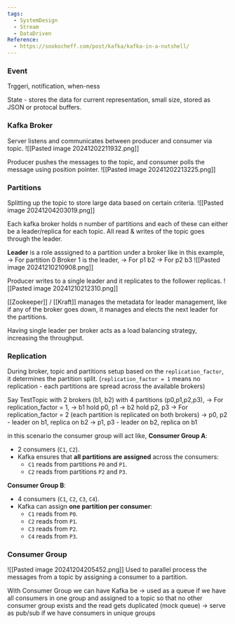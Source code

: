```yaml
---
tags:
  - SystemDesign
  - Stream
  - DataDriven
Reference:
  - https://sookocheff.com/post/kafka/kafka-in-a-nutshell/
---
```

### Event
Trggeri, notification, when-ness

State - stores the data for current representation, small size, stored as JSON or protocal buffers.

### Kafka Broker
Server listens and communicates between producer and consumer via topic.
![[Pasted image 20241202211932.png]]

Producer pushes the messages to the topic, and consumer polls the message using position pointer.
![[Pasted image 20241202213225.png]]

### Partitions
Splitting up the topic to store large data based on certain criteria.
![[Pasted image 20241204203019.png]]

Each kafka broker holds n number of partitions and each of these can either be a leader/replica for each topic. All read & writes of the topic goes through the leader. 

**Leader** is a role asssigned to a partition under a broker like in this example,
-> For partition 0 Broker 1 is the leader,
-> For p1 b2
-> For p2 b3
![[Pasted image 20241210210908.png]]

Producer writes to a single leader and it replicates to the follower replicas.
![[Pasted image 20241210212310.png]]

[[Zookeeper]] / [[Kraft]] manages the metadata for leader management, like if any of the broker goes down, it manages and elects the next leader for the partitions.

Having single leader per broker acts as a load balancing strategy, increasing the throughput.

### Replication
During broker, topic and partitions setup based on the `replication_factor`, it determines the partition split. (`replication_factor = 1` means no replication - each partitions are spread across the available brokers)

Say TestTopic with 2 brokers (b1, b2) with 4 partitions (p0,p1,p2,p3),
-> For replication_factor = 1,
	-> b1 hold p0, p1
	-> b2 hold p2, p3
-> For replication_factor = 2 (each partition is replicated on both brokers)
	-> p0, p2 - leader on b1, replica on b2
	-> p1, p3 - leader on b2, replica on b1

in this scenario the consumer group will act like,
**Consumer Group A**:
- 2 consumers (`C1`, `C2`).
- Kafka ensures that **all partitions are assigned** across the consumers:
    - `C1` reads from partitions `P0` and `P1`.
    - `C2` reads from partitions `P2` and `P3`.

**Consumer Group B**:
- 4 consumers (`C1`, `C2`, `C3`, `C4`).
- Kafka can assign **one partition per consumer**:
    - `C1` reads from `P0`.
    - `C2` reads from `P1`.
    - `C3` reads from `P2`.
    - `C4` reads from `P3`.


### Consumer Group
![[Pasted image 20241204205452.png]]
Used to parallel process the messages from a topic by assigning a consumer to a partition.

With Consumer Group we can have Kafka be
-> used as a queue if we have all consumers in one group and assigned to a topic so that no other consumer group exists and the read gets duplicated (mock queue)
-> serve as pub/sub if we have consumers in unique groups

